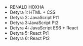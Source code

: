 - RENALD HOXHA 
- Detyra 1: HTML + CSS
- Detyra 2: JavaScript Pt1
- Detyra 3:JavaScript Pt2
- Detyra 4: JavaScript ES6 + React
- Detyra 5: React Pt1
- Detyra 6: React Pt2
